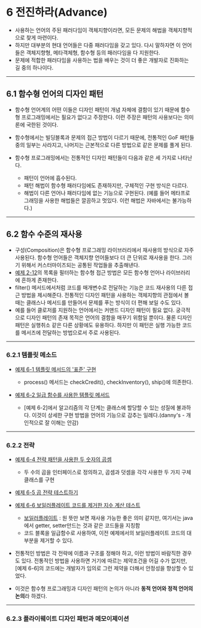 <!-- $size: 16:9 -->
# 6 전진하라(Advance)
* 사용하는 언어의 주된 패러다임이 객체지향이라면, 모든 문제의 해법을 객체지향적으로 찾게 마련이다.
* 하지만 대부분의 현대 언어들은 다중 패러다임을 갖고 있다. 다시 말하자면 이 언어들은 객체지향형, 메타객체형, 함수형 등의 패러다임을 다 지원한다.
* 문제에 적합한 패러다임을 사용하는 법을 배우는 것이 더 좋은 개발자로 진화하는 길 중의 하나이다.

---
## 6.1 함수형 언어의 디자인 패턴
* 함수형 언어계의 어떤 이들은 디자인 패턴이 개념 자체에 결함이 있기 때문에 함수형 프로그래밍에서는 필요가 없다고 주장한다. 이런 주장은 패턴의 사용보다는 의미론에 국한된 것이다.
* 함수형에서는 빌딩블록과 문제의 접근 방법이 다르기 때문에, 전통적인 GoF 패턴들 중의 일부는 사라지고, 나머지는 근본적으로 다른 방법으로 같은 문제를 풀게 된다.

* 함수형 프로그래밍에서는 전통적인 디자인 패턴들이 다음과 같은 세 가지로 나타난다.
	* 패턴이 언어에 흡수된다.
	* 패턴 해법이 함수형 패러다임에도 존재하지만, 구체적인 구현 방식은 다르다.
	* 해법이 다른 언어나 패러다임에 없는 기능으로 구현된다. (예를 들어 메타프로그래밍을 사용한 해법들은 깔끔하고 멋있다. 이런 해법은 자바에서는 불가능하다.)


---
## 6.2 함수 수준의 재사용
* 구성(Composition)은 함수형 프로그래밍 라이브러리에서 재사용의 방식으로 자주 사용된다. 함수형 언어들은 객체지향 언어들보다 더 큰 단위로 재사용을 한다. 그러기 위해서 커스터마이즈되는 공통된 작업들을 추출해낸다.
* [예제 2-12](https://github.com/happy4u/functional_thinking/blob/master/chapter2/2.2.3_ex_2-12.java)의 목록을 필터하는 함수형 접근 방법은 모든 함수형 언어나 라이브러리에 흔하게 존재한다.
* filter() 메서드에서처럼 코드를 매개변수로 전달하는 기능은 코드 재사용의 다른 접근 방법을 제시해준다. 전통적인 디자인 패턴을 사용하는 객체지향의 관점에서 볼 때는 클래스나 메서드를 만들어서 문제를 푸는 방식이 더 편해 보일 수도 있다.
* 예를 들어 클로저를 지원하는 언어에서는 커맨드 디자인 패턴이 필요 없다. 궁극적으로 디자인 패턴의 존재 목적은 언어의 결함을 매꾸기 위함일 뿐이다. 물론 디자인 패턴은 실행취소 같은 다른 상황에도 유용하다. 하지만 이 패턴은 실행 가능한 코드를 메서즈에 전달하는 방법으로서 주로 사용된다.

---
### 6.2.1 템플릿 메소드
* [예제 6-1 템플릿 메서드의 '표준' 구현](https://github.com/happy4u/functional_thinking/blob/master/chapter6/6.2_ex_6-1.groovy)
	* process() 메서드는 checkCredit(), checkInventory(), ship()에 의존한다.

* [예제 6-2 일급 함수를 사용한 템플릿 메서드](https://github.com/happy4u/functional_thinking/blob/master/chapter6/6.2_ex_6-2.groovy)
	* [예제 6-2]에서 알고리즘의 각 단계는 클래스에 할당할 수 있는 성질에 불과하다. 이것이 상세한 구현 방법을 언어의 기능으로 감추는 일례다.(danny's - 개인적으로 잘 이해는 안감)


---
### 6.2.2 전략
* [예제 6-4 전략 패턴을 사용한 두 숫자의 곱셈](https://github.com/happy4u/functional_thinking/blob/master/chapter6/6.2_ex_6-4.groovy)
	* 두 수의 곱을 인터페이스로 정의하고, 곱셈과 덧셈을 각각 사용한 두 가지 구체 클래스를 구현

* [예제 6-5 곱 전략 테스트하기](https://github.com/happy4u/functional_thinking/blob/master/chapter6/6.2_ex_6-5.groovy)
* [예제 6-6 보일러플레이트 코드를 제거한 지수 계산 테스트](https://github.com/happy4u/functional_thinking/blob/master/chapter6/6.2_ex_6-6.groovy)
	* [보일러플레이트](http://terms.co.kr/boilerplate.htm) : 원 뜻만 보면 재사용 가능한 좋은 의미 같지만, 여기서는 java에서 getter, setter만드는 것과 같은 코드들을 지칭함
	* 코드 블록을 일급함수로 사용하여, 이전 예제에서의 보일러플레이트 코드의 대부분을 제거할 수 있다.
* 전통적인 방법은 각 전략에 이름과 구조를 정해야 하고, 이런 방법이 바람직한 경우도 있다. 전통적인 방법을 사용하면 거기에 따르는 제약조건을 어길 수가 없지만, [예제 6-6]의 코드에는 개발자가 임의로 그런 제약을 더해서 안정성을 향상할 수 있었다.
* 이것은 함수형 프로그래밍과 디자인 패턴의 논의가 아니라 **동적 언어와 정적 언어의 논의**라 하겠다.

---
### 6.2.3 플라이웨이트 디자인 패턴과 메모이제이션

